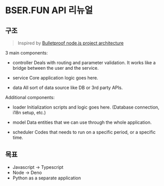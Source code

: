 # BSER.FUN API 리뉴얼

## 구조

> Inspired by [Bulletproof node.js project architecture](https://softwareontheroad.com/ideal-nodejs-project-structure/)

3 main components:

- controller
  Deals with routing and parameter validation.
  It works like a bridge between the user and the service.

- service
  Core application logic goes here.

- data
  All sort of data source like DB or 3rd party APIs.

Additional components:

- loader
  Initialization scripts and logic goes here. (Database connection, i18n setup, etc.)

- model
  Data entities that we can use through the whole application.

- scheduler
  Codes that needs to run on a specific period, or a specific time.

## 목표

- Javascript -> Typescript
- Node -> Deno
- Python as a separate application